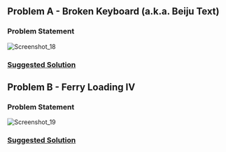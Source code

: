 ## Problem A - Broken Keyboard (a.k.a. Beiju Text)

### Problem Statement
![Screenshot_18](https://user-images.githubusercontent.com/61971539/138566512-5e046324-0c89-4819-8e94-675381cd0f64.png)

### [Suggested Solution](Assignment%201%20-%20Lists/brokenkeyboard.cpp/)


## Problem B - Ferry Loading IV 

### Problem Statement
![Screenshot_19](https://user-images.githubusercontent.com/61971539/138566554-acbff683-d36d-4f22-98b4-2b52b8bc1e8b.png)

### [Suggested Solution](Assignment%201%20-%20Lists/ferryloading.cpp/)

